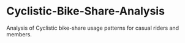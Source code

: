 # Cyclistic-Bike-Share-Analysis
Analysis of Cyclistic bike-share usage patterns for casual riders and members.
